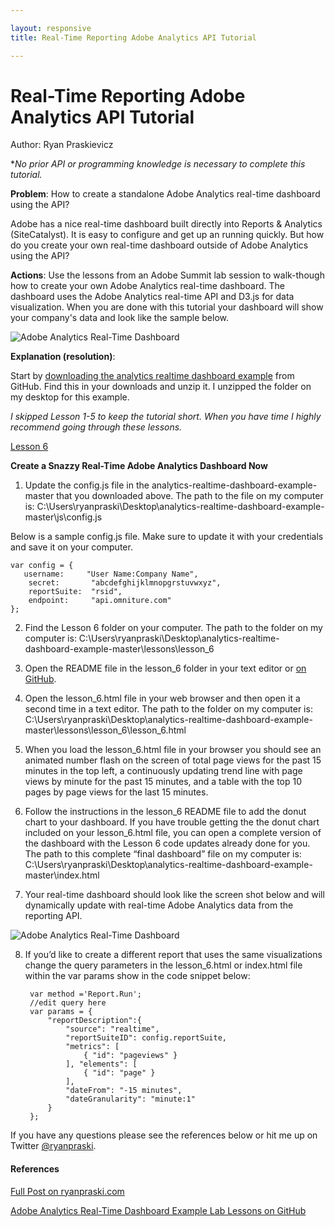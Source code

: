 ```yaml
---

layout: responsive
title: Real-Time Reporting Adobe Analytics API Tutorial

---
```

# Real-Time Reporting Adobe Analytics API Tutorial
Author: Ryan Praskievicz

**No prior API or programming knowledge is necessary to complete this tutorial.*

__Problem__: How to create a standalone Adobe Analytics real-time dashboard using the API? 


Adobe has a nice real-time dashboard built directly into Reports & Analytics (SiteCatalyst). It is easy to configure and get up an running quickly. But how do you create your own real-time dashboard outside of Adobe Analytics using the API? 

__Actions__: Use the lessons from an Adobe Summit lab session to walk-though how to create your own Adobe Analytics real-time dashboard. The dashboard uses the Adobe Analytics real-time API and D3.js for data visualization. When you are done with this tutorial your dashboard will show your company's data and look like the sample below. 

![Adobe Analytics Real-Time Dashboard](http://i2.wp.com/www.ryanpraski.com/wp-content/uploads/2016/01/adobe_analytics_real-time_dashboard_sample_.png)

__Explanation (resolution)__:

Start by [downloading the analytics realtime dashboard example](https://github.com/Adobe-Marketing-Cloud/analytics-realtime-dashboard-example/archive/master.zip) from GitHub. Find this in your downloads and unzip it. I unzipped the folder on my desktop for this example.

*I skipped Lesson 1-5 to keep the tutorial short. When you have time I highly recommend going through these lessons.* 

[Lesson 6](https://github.com/Adobe-Marketing-Cloud/analytics-realtime-dashboard-example/tree/master/lessons/lesson_6)

**Create a Snazzy Real-Time Adobe Analytics Dashboard Now**

1)  Update the config.js file in the analytics-realtime-dashboard-example-master that you downloaded above. The path to the file on my computer is: C:\Users\ryanpraski\Desktop\analytics-realtime-dashboard-example-master\js\config.js

Below is a sample config.js file. Make sure to update it with your credentials and save it on your computer.

    var config = {
       username:     "User Name:Company Name",
        secret:       "abcdefghijklmnopgrstuvwxyz",
        reportSuite:  "rsid",
        endpoint:     "api.omniture.com"
    };


2) Find the Lesson 6 folder on your computer. The path to the folder on my computer is: C:\Users\ryanpraski\Desktop\analytics-realtime-dashboard-example-master\lessons\lesson_6

3) Open the README file in the lesson_6 folder in your text editor or [on GitHub](https://github.com/Adobe-Marketing-Cloud/analytics-realtime-dashboard-example/tree/master/lessons/lesson_6).

4) Open the lesson_6.html file in your web browser and then open it a second time in a text editor. The path to the folder on my computer is: C:\Users\ryanpraski\Desktop\analytics-realtime-dashboard-example-master\lessons\lesson_6\lesson_6.html

5) When you load the lesson_6.html file in your browser you should see an animated number flash on the screen of total page views for the past 15 minutes in the top left, a continuously updating trend line with page views by minute for the past 15 minutes, and a table with the top 10 pages by page views for the last 15 minutes.

6) Follow the instructions in the lesson_6 README file to add the donut chart to your dashboard. If you have trouble getting the the donut chart included on your lesson_6.html file, you can open a complete version of the dashboard with the Lesson 6 code updates already done for you. The path to this complete “final dashboard” file on my computer is: C:\Users\ryanpraski\Desktop\analytics-realtime-dashboard-example-master\index.html

7) Your real-time dashboard should look like the screen shot below and will dynamically update with real-time Adobe Analytics data from the reporting API.

![Adobe Analytics Real-Time Dashboard](http://i2.wp.com/www.ryanpraski.com/wp-content/uploads/2016/01/adobe_analytics_real-time_dashboard_sample_.png)

8) If you’d like to create a different report that uses the same visualizations change the query parameters in the lesson_6.html or index.html file within the var params show in the code snippet below:


        var method ='Report.Run';
        //edit query here
        var params = { 
            "reportDescription":{
                "source": "realtime",
                "reportSuiteID": config.reportSuite,
                "metrics": [
                    { "id": "pageviews" }
                ], "elements": [
                    { "id": "page" }
                ],
                "dateFrom": "-15 minutes",
                "dateGranularity": "minute:1"
            }
        };

If you have any questions please see the references below or hit me up on Twitter [@ryanpraski](https://twitter.com/ryanpraski).

#### References

[Full Post on ryanpraski.com](http://www.ryanpraski.com/real-time-reporting-adobe-analytics-api-tutorial/)

[Adobe Analytics Real-Time Dashboard Example Lab Lessons on GitHub](https://github.com/Adobe-Marketing-Cloud/analytics-realtime-dashboard-example/tree/master/lessons)
